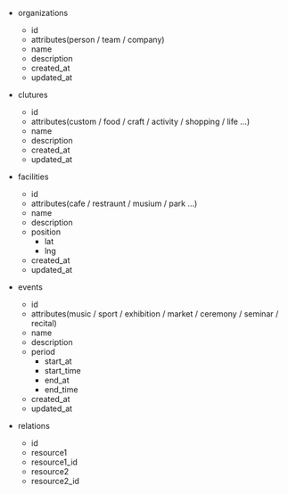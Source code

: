 - organizations
  - id
  - attributes(person / team / company)
  - name
  - description
  - created_at
  - updated_at

- clutures
  - id
  - attributes(custom / food / craft / activity / shopping / life ...)
  - name
  - description
  - created_at
  - updated_at

- facilities
  - id
  - attributes(cafe / restraunt / musium / park ...)
  - name
  - description
  - position
    - lat
    - lng
  - created_at
  - updated_at

- events
  - id
  - attributes(music / sport / exhibition / market / ceremony / seminar / recital)
  - name
  - description
  - period
    - start_at
    - start_time
    - end_at
    - end_time
  - created_at
  - updated_at

- relations
  - id
  - resource1
  - resource1_id
  - resource2
  - resource2_id

